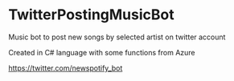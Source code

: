 # TwitterPostingMusicBot
Music bot to post new songs by selected artist on twitter account

Created in C# language with some functions from Azure

https://twitter.com/newspotify_bot
